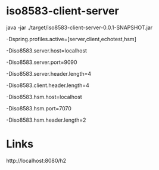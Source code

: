 # iso8583-client-server

java -jar ./target/iso8583-client-server-0.0.1-SNAPSHOT.jar

-Dspring.profiles.active=[server,client,echotest,hsm]

-Diso8583.server.host=localhost

-Diso8583.server.port=9090

-Diso8583.server.header.length=4

-Diso8583.client.header.length=4

-Diso8583.hsm.host=localhost

-Diso8583.hsm.port=7070

-Diso8583.hsm.header.length=2

# Links
http://localhost:8080/h2
